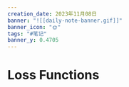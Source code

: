```yaml
---
creation_date: 2023年11月08日
banner: "![[daily-note-banner.gif]]"
banner_icon: "🌞"
tags: "#笔记"
banner_y: 0.4705
---
```


# Loss Functions
